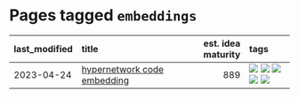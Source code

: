 # Pages tagged `embeddings`

|last_modified|title|est. idea maturity|tags
|:---|:---|---:|:---|
|2023-04-24|[hypernetwork code embedding](../hypernetwork_embedding_for_code.md)|889|[![](https://img.shields.io/badge/tag-LLM-92ab1c)](../tags/LLM.md) [![](https://img.shields.io/badge/tag-embeddings-12f6d5)](../tags/embeddings.md) [![](https://img.shields.io/badge/tag-machinelearning-48fb29)](../tags/machinelearning.md) [![](https://img.shields.io/badge/tag-models-4db4d2)](../tags/models.md) [![](https://img.shields.io/badge/tag-nlp-12eec5)](../tags/nlp.md)|